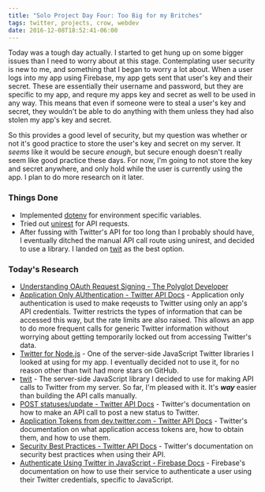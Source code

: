 ```yaml
---
title: "Solo Project Day Four: Too Big for my Britches"
tags: twitter, projects, crow, webdev
date: 2016-12-08T18:52:41-06:00
---
```


Today was a tough day actually. I started to get hung up on some bigger issues than I need to worry about at this stage. Contemplating user security is new to me, and something that I began to worry a lot about. When a user logs into my app using Firebase, my app gets sent that user's key and their secret. These are essentially their username and password, but they are specific to my app, and requre my apps key and secret as well to be used in any way. This means that even if someone were to steal a user's key and secret, they wouldn't be able to do anything with them unless they had also stolen my app's key and secret.

So this provides a good level of security, but my question was whether or not it's good practice to store the user's key and secret on my server. It *seems* like it would be secure *enough*, but secure enough doesn't really seem like good practice these days. For now, I'm going to not store the key and secret anywhere, and only hold while the user is currently using the app. I plan to do more research on it later.

### Things Done

- Implemented [dotenv](https://github.com/motdotla/dotenv) for environment specific variables.
- Tried out [unirest](http://unirest.io) for API requests.
- After fussing with Twitter's API for too long than I probably should have, I eventually ditched the manual API call route using unirest, and decided to use a library. I landed on [twit](https://github.com/ttezel/twit) as the best option.

### Today's Research

- [Understanding OAuth Request Signing - The Polyglot Developer](https://www.thepolyglotdeveloper.com/2014/11/understanding-request-signing-oauth-1-0a-providers/)
- [Application Only AUthentication - Twitter API Docs](https://dev.twitter.com/oauth/application-only) - Application only authentication is used to make reqeusts to Twitter using only an app's API credentials. Twitter restricts the types of information that can be accessed this way, but the rate limits are also raised. This allows an app to do more frequent calls for generic Twitter information without worrying about getting temporarily locked out from accessing Twitter's data.
- [Twitter for Node.js](https://github.com/desmondmorris/node-twitter) - One of the server-side JavaScript Twitter libraries I looked at using for my app. I eventually decided not to use it, for no reason other than twit had more stars on GitHub.
- [twit](https://github.com/ttezel/twit) - The server-side JavaScript library I decided to use for making API calls to Twitter from my server. So far, I'm pleased with it. It's ***way*** easier than building the API calls manually.
- [POST statuses/update - Twitter API Docs](https://dev.twitter.com/rest/reference/post/statuses/update) - Twitter's documentation on how to make an API call to post a new status to Twitter.
- [Application Tokens from dev.twitter.com - Twitter API Docs](https://dev.twitter.com/oauth/overview/application-owner-access-tokens) - Twitter's documentation on what application access tokens are, how to obtain them, and how to use them.
- [Security Best Practices - Twitter API Docs](https://dev.twitter.com/basics/security-best-practices) - Twitter's documentation on security best practices when using their API.
- [Authenticate Using Twitter in JavaScript - Firebase Docs](https://firebase.google.com/docs/auth/web/twitter-login) - Firebase's documentation on how to use their service to authenticate a user using their Twitter credentials, specific to JavaScript.
